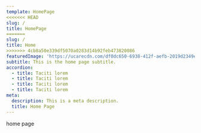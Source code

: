 ```yaml
---
template: HomePage
<<<<<<< HEAD
slug: /
title: HomePage 
=======
slug: /
title: Home
>>>>>>> 4cb8a50e339df5070a0283d14b92feb473820086
featuredImage: 'https://ucarecdn.com/df0dc650-6938-412f-aefb-2019d2349e13/'
subtitle: This is the home page subtitle.
accordion:
  - title: Taciti lorem
  - title: Taciti lorem
  - title: Taciti lorem
  - title: Taciti lorem
meta:
  description: This is a meta description.
  title: Home Page
---
```

home page
